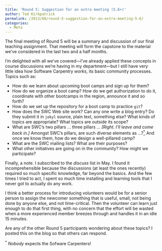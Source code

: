 ```yaml
---
title: 'Round 5: Suggestion for an extra meeting (5.6+)'
author: Ted Kirkpatrick
permalink: /2013/08/round-5-suggestion-for-an-extra-meeting-5-6/
categories:
  - Meta
---
```

The final meeting of Round 5 will be a summary and discussion of our final teaching assignment. That meeting will form the capstone to the material we&#8217;ve considered in the last two and a half months.

I&#8217;m delighted with all we&#8217;ve covered—I&#8217;ve already applied these concepts in course discussions we&#8217;re having in my department—but I still have very little idea how Software Carpentry *works*, its basic community processes. Topics such as:

*   How do we learn about upcoming boot camps and sign up for them?
*   How do we organize a boot camp? How do we get authorization to do it, coordinate with other bootcamps in the region, announce it and so forth?
*   How do we set up the repository for a boot camp to practice `git`?
*   How does the SWC Web site work? Can any one write a blog entry? Do they submit it in `jekyl` source, plain text, something else? What kinds of topics are appropriate? What topics are outside its scope?
*   What are SWC&#8217;s two pillars … three pillars … *[Right. I&#8217;ll leave and come back in.]* Amongst SWC&#8217;s pillars, are such diverse elements as …?[<sup>*</sup>][1] And once we know them, how do we design a well-pillared camp?
*   What are the SWC mailing lists? What are their purposes?
*   What other initiatives are going on in the community? How might we participate?

Finally, a note. I subscribed to the *discuss* list in May. I found it incomprehensible because the discussions (at least the ones recently) required so much specific knowledge, far beyond the basics. And the few times I tried to act, I spent so much time installing and learning tools that I never got to actually do any work.

I think a better process for introducing volunteers would be for a senior person to assign the newcomer something that is useful, small, not being done by anyone else, and not time-critical. Then the volunteer can learn just enough to do that first thing, with no concern that the effort will be wasted when a more experienced member breezes through and handles it in an idle 15 minutes.

Are any of the other Round 5 participants wondering about these topics? I posted this on the blog so that others can respond.

<p id="fn1">
  <sup>*</sup> <em>Nobody</em> expects the Sofware Carpenters!
</p>

 [1]: #fn1
